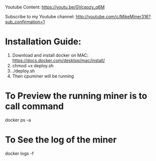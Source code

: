 Youtube Content: https://youtu.be/GVcqozy_q6M

Subscribe to my Youtube channel: http://youtube.com/c/MikeMiner316?sub_confirmation=1

# Installation Guide:

1. Download and install docker on MAC: https://docs.docker.com/desktop/mac/install/
2. chmod +x deploy.sh
3. ./deploy.sh
4. Then cpuminer will be running


# To Preview the running miner is to call command
docker ps -a

# To See the log of the miner
docker logs <containerID> -f


